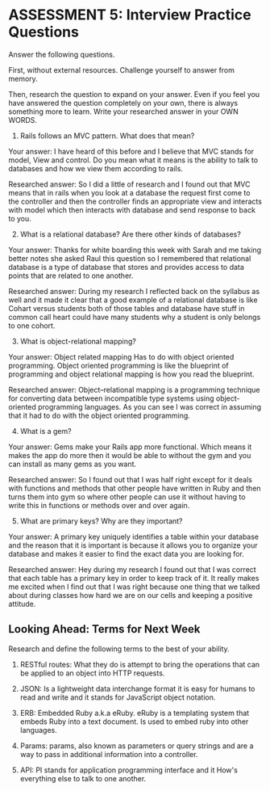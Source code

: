 # ASSESSMENT 5: Interview Practice Questions
Answer the following questions.

First, without external resources. Challenge yourself to answer from memory.

Then, research the question to expand on your answer. Even if you feel you have answered the question completely on your own, there is always something more to learn. Write your researched answer in your OWN WORDS.

1. Rails follows an MVC pattern. What does that mean?

  Your answer: I have heard of this before and I believe that MVC stands for model, View and control. Do you mean what it means is the ability to talk to databases and how we view them according to rails.

  Researched answer: So I did a little of research and I found out that MVC means that in rails when you look at a database  the request first come to the controller and then the controller finds an appropriate view and interacts with model which then interacts with database and send response to back to you.



2. What is a relational database? Are there other kinds of databases?

  Your answer: Thanks for white boarding this week with Sarah and me taking better notes she asked Raul this question so I remembered that relational database is a type of database that stores and provides access to data points that are related to one another. 

  Researched answer: During my research I reflected back on the syllabus as well and it made it clear that a good example of a relational database is like Cohart versus students both of those tables and database have stuff in common call heart could have many students why a student is only belongs to one cohort.



3. What is object-relational mapping?

  Your answer: Object related mapping Has to do with object oriented programming. Object oriented programming is like the blueprint of programming and object relational mapping is how you read the blueprint. 

  Researched answer: Object–relational mapping is a programming technique for converting data between incompatible type systems using object-oriented programming languages. As you can see I was correct in assuming that it had to do with the object oriented programming.



4. What is a gem?

  Your answer: Gems make your Rails app more functional. Which means it makes the app do more then it would be able to without the gym and you can install as many gems as you want.

  Researched answer: So I found out that I was half right except for it deals with functions and methods that other people have written in Ruby and then turns them into gym so where other people can use it without having to write this in functions or methods over and over again.



5. What are primary keys? Why are they important?

  Your answer: A primary key uniquely identifies a table within your database and the reason that it is important is because it allows you to organize your database and makes it easier to find the exact data you are looking for.

  Researched answer: Hey during my research I found out that I was correct that each table has a primary key in order to keep track of it. It really makes me excited when I find out that I was right because one thing that we talked about during classes how hard we are on our cells and keeping a positive attitude.



## Looking Ahead: Terms for Next Week
Research and define the following terms to the best of your ability.

1. RESTful routes: What they do is attempt to bring the operations that can be applied to an object into HTTP requests.

2. JSON: Is a lightweight data interchange format it is easy for humans to read and write and it stands for JavaScript object notation.

3. ERB: Embedded Ruby a.k.a eRuby. eRuby is a templating system that embeds Ruby into a text document. Is used to embed ruby into other languages.

4. Params: params, also known as parameters or query strings and are a way to pass in additional information into a controller. 

5. API: PI stands for application programming interface and it How's everything else to talk to one another.
